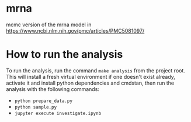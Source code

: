 mrna
==============================

mcmc version of the mrna model in https://www.ncbi.nlm.nih.gov/pmc/articles/PMC5081097/

# How to run the analysis

To run the analysis, run the command `make analysis` from the project root. This
will install a fresh virtual environment if one doesn't exist already, activate
it and install python dependencies and cmdstan, then run the analysis with the
following commands:

- `python prepare_data.py`
- `python sample.py`
- `jupyter execute investigate.ipynb`
